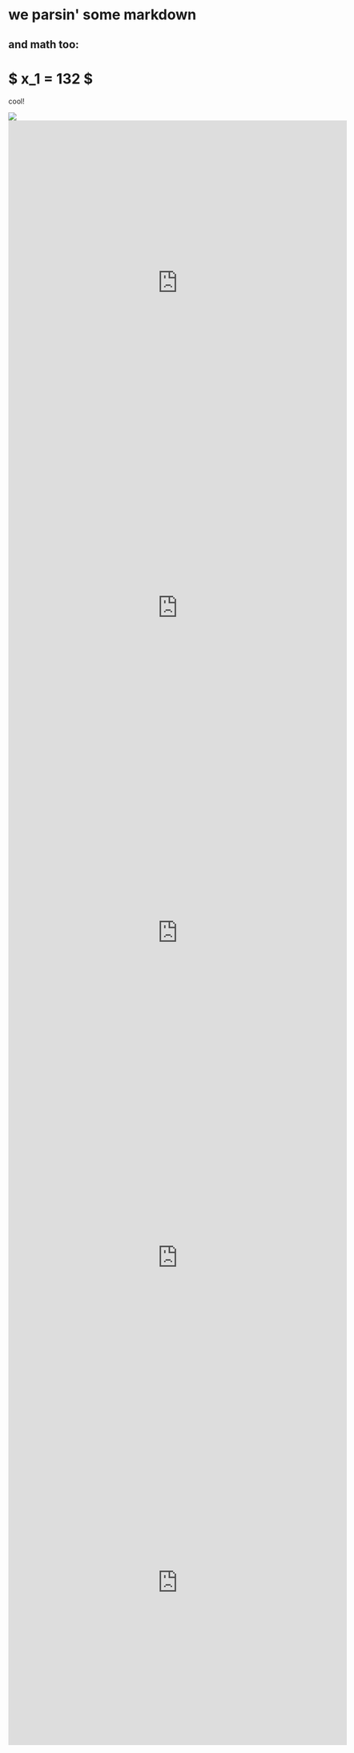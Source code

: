 we parsin' some markdown
====
and math too:
----

# $ x_1 = 132 $

cool!



<div><img src="anim.gif"></div>

<div>
<iframe width="676" height="648" scrolling="no" frameborder="no" src="https://w.soundcloud.com/player/?url=https%3A//api.soundcloud.com/tracks/174170819&amp;auto_play=false&amp;hide_related=true&amp;show_comments=true&amp;show_user=true&amp;show_reposts=false&amp;visual=true"></iframe>

<iframe width="676" height="648" scrolling="no" frameborder="no" src="https://w.soundcloud.com/player/?url=https%3A//api.soundcloud.com/tracks/174170818&amp;auto_play=false&amp;hide_related=true&amp;show_comments=true&amp;show_user=true&amp;show_reposts=false&amp;visual=true"></iframe>

<iframe width="676" height="648" scrolling="no" frameborder="no" src="https://w.soundcloud.com/player/?url=https%3A//api.soundcloud.com/tracks/174170812&amp;auto_play=false&amp;hide_related=true&amp;show_comments=true&amp;show_user=true&amp;show_reposts=false&amp;visual=true"></iframe>

<iframe width="676" height="648" scrolling="no" frameborder="no" src="https://w.soundcloud.com/player/?url=https%3A//api.soundcloud.com/tracks/174170811&amp;auto_play=false&amp;hide_related=true&amp;show_comments=true&amp;show_user=true&amp;show_reposts=false&amp;visual=true"></iframe>

<iframe width="676" height="648" scrolling="no" frameborder="no" src="https://w.soundcloud.com/player/?url=https%3A//api.soundcloud.com/tracks/174170810&amp;auto_play=false&amp;hide_related=true&amp;show_comments=true&amp;show_user=true&amp;show_reposts=false&amp;visual=true"></iframe>
</div>